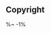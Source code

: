 <!-- ## TODO

- [ ] Add a new item to the todo list. -->

## Copyright

<Footer
  client="Idio"
  clientLink="https://idio.cc"
  clientLogo="https://avatars3.githubusercontent.com/u/40834161?s=100"/>

%~ -1%